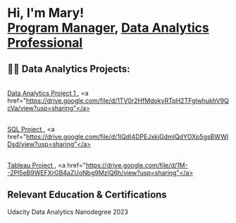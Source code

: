 <h1>Hi, I'm Mary! <br/><a href="">Program Manager</a>, <a href="https://www.linkedin.com/in/marygitiha/">Data Analytics Professional</a>

<h2>👨‍💻 Data Analytics Projects:</h2>

<br/><a href="">Data Analytics Project 1 </a>, <a href="https://drive.google.com/file/d/1TV0r2HfMdokyRTpH2TFglwhukhV9QcVa/view?usp=sharing"</a>
  
<br/><a href="">SQL Project </a>, <a href="https://drive.google.com/file/d/1IQdI4DPEJxkjGdmIQdYOXp5gsBWWIDsd/view?usp=sharing"</a>
  
<br/><a href=""> Tableau Project </a>, <a href="https://drive.google.com/file/d/1M--2Pl5eB9WEFXrGB4aZUoNbg9MzlQ6h/view?usp=sharing"</a>  





<h2> Relevant Education & Certifications </h2>

Udacity Data Analytics Nanodegree 2023

<!--
**joshmadakor1/joshmadakor1** is a ✨ _special_ ✨ repository because its `README.md` (this file) appears on your GitHub profile.

Here are some ideas to get you started:

- 🔭 I’m currently working on ...
- 🌱 I’m currently learning ...
- 👯 I’m looking to collaborate on ...
- 🤔 I’m looking for help with ...
- 💬 Ask me about ...
- 📫 How to reach me: ...
- 😄 Pronouns: ...
- ⚡ Fun fact: ...
-->
